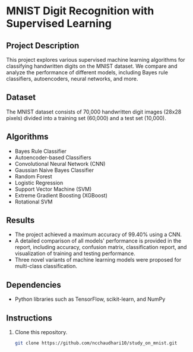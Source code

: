 # MNIST Digit Recognition with Supervised Learning

## Project Description

This project explores various supervised machine learning algorithms for classifying handwritten digits on the MNIST dataset. We compare and analyze the performance of different models, including Bayes rule classifiers, autoencoders, neural networks, and more.

## Dataset

The MNIST dataset consists of 70,000 handwritten digit images (28x28 pixels) divided into a training set (60,000) and a test set (10,000).

## Algorithms

- Bayes Rule Classifier
- Autoencoder-based Classifiers
- Convolutional Neural Network (CNN)
- Gaussian Naive Bayes Classifier
- Random Forest
- Logistic Regression
- Support Vector Machine (SVM)
- Extreme Gradient Boosting (XGBoost)
- Rotational SVM

## Results

- The project achieved a maximum accuracy of 99.40% using a CNN.
- A detailed comparison of all models' performance is provided in the report, including accuracy, confusion matrix, classification report, and visualization of training and testing performance.
- Three novel variants of machine learning models were proposed for multi-class classification.

## Dependencies

- Python libraries such as TensorFlow, scikit-learn, and NumPy

## Instructions

1. Clone this repository.
   ```bash
   git clone https://github.com/ncchaudhari10/study_on_mnist.git
